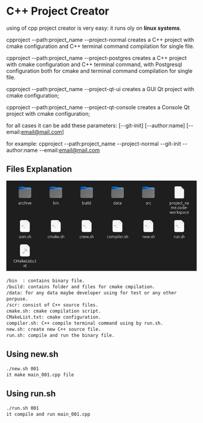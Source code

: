 # C++ Project Creator

using of cpp project creator is very easy:
it runs oly on **linux systems**.

cpproject  --path:project_name --project-normal
creates a C++ project with cmake configuration and C++ terminal command compilation for single file.

cpproject  --path:project_name --project-postgres
creates a C++ project with cmake configuration and C++ terminal command,
with Postgresql configuration both for cmake and terminal command compilation for single file.

cpproject  --path:project_name --project-qt-ui
creates a GUI Qt project with cmake configuration;

cpproject  --path:project_name --project-qt-console
creates a Console Qt project with cmake configuration;

for all cases it can be add these parameters:
[--git-init] [--author:name] [--email:email@mail.com]

for example:
cpproject  --path:project_name --project-normal --git-init --author:name --email:email@mail.com

## Files Explanation
![files.png](files.png)

    /bin  : contains binary file.
    /build: contains folder and files for cmake cmpilation.
    /data: for any data maybe developer using for test or any other porpuse.
    /scr: consist of C++ source files.
    cmake.sh: cmake compilation script.
    CMakeList.txt: cmake configuration.
    compiler.sh: C++ compile terminal command using by run.sh.
    new.sh: create new C++ source file.
    run.sh: compile and run the binary file.

## Using new.sh
    
    ./new.sh 001
    it make main_001.cpp file

## Using run.sh
    
    ./run.sh 001
    it compile and run main_001.cpp
